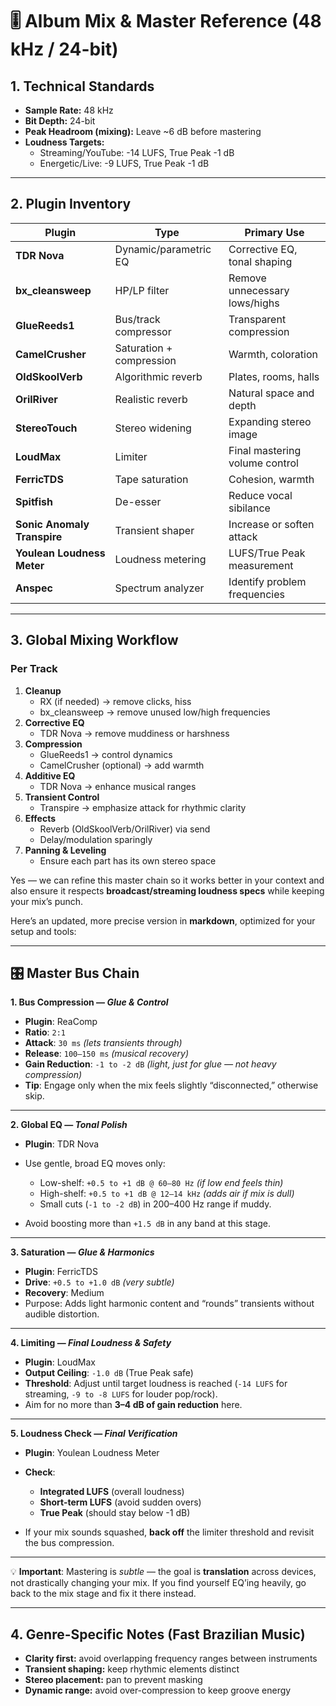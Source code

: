# 🎚️ Album Mix & Master Reference (48 kHz / 24-bit)

## 1. Technical Standards
- **Sample Rate:** 48 kHz
- **Bit Depth:** 24-bit
- **Peak Headroom (mixing):** Leave ~6 dB before mastering
- **Loudness Targets:**
  - Streaming/YouTube: -14 LUFS, True Peak -1 dB
  - Energetic/Live: -9 LUFS, True Peak -1 dB

---

## 2. Plugin Inventory
| Plugin | Type | Primary Use |
|--------|------|-------------|
| **TDR Nova** | Dynamic/parametric EQ | Corrective EQ, tonal shaping |
| **bx_cleansweep** | HP/LP filter | Remove unnecessary lows/highs |
| **GlueReeds1** | Bus/track compressor | Transparent compression |
| **CamelCrusher** | Saturation + compression | Warmth, coloration |
| **OldSkoolVerb** | Algorithmic reverb | Plates, rooms, halls |
| **OrilRiver** | Realistic reverb | Natural space and depth |
| **StereoTouch** | Stereo widening | Expanding stereo image |
| **LoudMax** | Limiter | Final mastering volume control |
| **FerricTDS** | Tape saturation | Cohesion, warmth |
| **Spitfish** | De-esser | Reduce vocal sibilance |
| **Sonic Anomaly Transpire** | Transient shaper | Increase or soften attack |
| **Youlean Loudness Meter** | Loudness metering | LUFS/True Peak measurement |
| **Anspec** | Spectrum analyzer | Identify problem frequencies |

---

## 3. Global Mixing Workflow

### Per Track
1. **Cleanup**
   - RX (if needed) → remove clicks, hiss
   - bx_cleansweep → remove unused low/high frequencies
2. **Corrective EQ**
   - TDR Nova → remove muddiness or harshness
3. **Compression**
   - GlueReeds1 → control dynamics
   - CamelCrusher (optional) → add warmth
4. **Additive EQ**
   - TDR Nova → enhance musical ranges
5. **Transient Control**
   - Transpire → emphasize attack for rhythmic clarity
6. **Effects**
   - Reverb (OldSkoolVerb/OrilRiver) via send
   - Delay/modulation sparingly
7. **Panning & Leveling**
   - Ensure each part has its own stereo space

Yes — we can refine this master chain so it works better in your context and also ensure it respects **broadcast/streaming loudness specs** while keeping your mix’s punch.

Here’s an updated, more precise version in **markdown**, optimized for your setup and tools:

---

## 🎛 Master Bus Chain

**1. Bus Compression — *Glue & Control***

* **Plugin**: ReaComp
* **Ratio**: `2:1`
* **Attack**: `30 ms` *(lets transients through)*
* **Release**: `100–150 ms` *(musical recovery)*
* **Gain Reduction**: `-1 to -2 dB` *(light, just for glue — not heavy compression)*
* **Tip**: Engage only when the mix feels slightly “disconnected,” otherwise skip.

---

**2. Global EQ — *Tonal Polish***

* **Plugin**: TDR Nova
* Use gentle, broad EQ moves only:

  * Low-shelf: `+0.5 to +1 dB @ 60–80 Hz` *(if low end feels thin)*
  * High-shelf: `+0.5 to +1 dB @ 12–14 kHz` *(adds air if mix is dull)*
  * Small cuts (`-1 to -2 dB`) in 200–400 Hz range if muddy.
* Avoid boosting more than `+1.5 dB` in any band at this stage.

---

**3. Saturation — *Glue & Harmonics***

* **Plugin**: FerricTDS
* **Drive**: `+0.5 to +1.0 dB` *(very subtle)*
* **Recovery**: Medium
* Purpose: Adds light harmonic content and “rounds” transients without audible distortion.

---

**4. Limiting — *Final Loudness & Safety***

* **Plugin**: LoudMax
* **Output Ceiling**: `-1.0 dB` (True Peak safe)
* **Threshold**: Adjust until target loudness is reached (`-14 LUFS` for streaming, `-9 to -8 LUFS` for louder pop/rock).
* Aim for no more than **3–4 dB of gain reduction** here.

---

**5. Loudness Check — *Final Verification***

* **Plugin**: Youlean Loudness Meter
* **Check**:

  * **Integrated LUFS** (overall loudness)
  * **Short-term LUFS** (avoid sudden overs)
  * **True Peak** (should stay below -1 dB)
* If your mix sounds squashed, **back off** the limiter threshold and revisit the bus compression.

---

💡 **Important**:
Mastering is *subtle* — the goal is **translation** across devices, not drastically changing your mix. If you find yourself EQ’ing heavily, go back to the mix stage and fix it there instead.

---

## 4. Genre-Specific Notes (Fast Brazilian Music)
- **Clarity first:** avoid overlapping frequency ranges between instruments
- **Transient shaping:** keep rhythmic elements distinct
- **Stereo placement:** pan to prevent masking
- **Dynamic range:** avoid over-compression to keep groove energy
